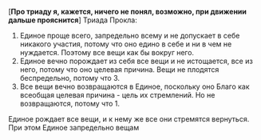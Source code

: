 [**Про триаду я, кажется, ничего не понял, возможно, при движении дальше прояснится**]
Триада Прокла:
1) Единое проще всего, запредельно всему и не допускает в себе никакого участия, потому что оно едино в себе и ни в чем не нуждается. Поэтому все вещи как бы вокруг него.
2) Единое вечно порождает из себя все вещи и не истощается, все из него, потому что оно целевая причина. Вещи не плодятся беспредельно, потому что 3.
3) Все вещи вечно возвращаются в Единое, поскольку оно Благо как всеобщая целевая причина - цель их стремлений. Но не возвращаются, потому что 1.

Единое рождает все вещи, и к нему же все они стремятся вернуться. При этом Единое запредельно вещам